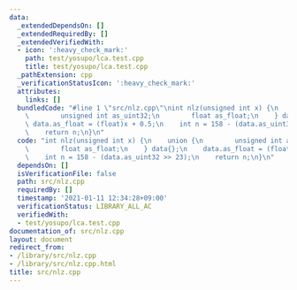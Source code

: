 ```yaml
---
data:
  _extendedDependsOn: []
  _extendedRequiredBy: []
  _extendedVerifiedWith:
  - icon: ':heavy_check_mark:'
    path: test/yosupo/lca.test.cpp
    title: test/yosupo/lca.test.cpp
  _pathExtension: cpp
  _verificationStatusIcon: ':heavy_check_mark:'
  attributes:
    links: []
  bundledCode: "#line 1 \"src/nlz.cpp\"\nint nlz(unsigned int x) {\n    union {\n\
    \        unsigned int as_uint32;\n        float as_float;\n    } data{};\n   \
    \ data.as_float = (float)x + 0.5;\n    int n = 158 - (data.as_uint32 >> 23);\n\
    \    return n;\n}\n"
  code: "int nlz(unsigned int x) {\n    union {\n        unsigned int as_uint32;\n\
    \        float as_float;\n    } data{};\n    data.as_float = (float)x + 0.5;\n\
    \    int n = 158 - (data.as_uint32 >> 23);\n    return n;\n}\n"
  dependsOn: []
  isVerificationFile: false
  path: src/nlz.cpp
  requiredBy: []
  timestamp: '2021-01-11 12:34:28+09:00'
  verificationStatus: LIBRARY_ALL_AC
  verifiedWith:
  - test/yosupo/lca.test.cpp
documentation_of: src/nlz.cpp
layout: document
redirect_from:
- /library/src/nlz.cpp
- /library/src/nlz.cpp.html
title: src/nlz.cpp
---
```

